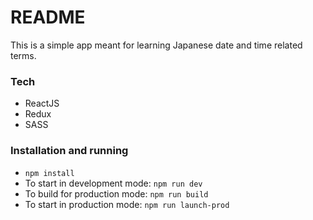 # README #

This is a simple app meant for learning Japanese date and time related terms. 

### Tech ###
* ReactJS
* Redux
* SASS

### Installation and running ###

* `npm install`
* To start in development mode: `npm run dev`
* To build for production mode: `npm run build`
* To start in production mode: `npm run launch-prod`
